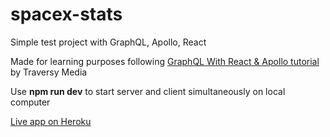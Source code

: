 # spacex-stats
Simple test project with GraphQL, Apollo, React

Made for learning purposes following [GraphQL With React & Apollo tutorial](https://youtu.be/SEMTj8w04Z8) by Traversy Media

Use **npm run dev** to start server and client simultaneously on local computer

[Live app on Heroku](https://damp-wave-11408.herokuapp.com/)
